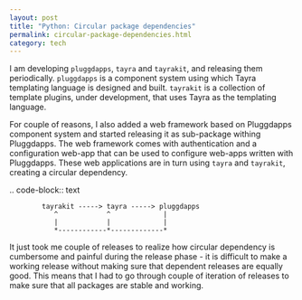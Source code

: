```yaml
---
layout: post
title: "Python: Circular package dependencies"
permalink: circular-package-dependencies.html
category: tech
---
```


I am developing `pluggdapps`, `tayra` and `tayrakit`, and releasing them
periodically. `pluggdapps` is a component system using which Tayra templating
language is designed and built. `tayrakit` is a collection of template plugins,
under development, that uses Tayra as the templating language.

For couple of reasons, I also added a web framework based on Pluggdapps
component system and started releasing it as sub-package withing Pluggdapps.
The web framework comes with authentication and a configuration web-app that
can be used to configure web-apps written with Pluggdapps. These web
applications are in turn using `tayra` and `tayrakit`, creating a circular
dependency.

.. code-block:: text

            tayrakit -----> tayra -----> pluggdapps
               ^            ^             |
               |            |             |
               *------------*-------------*

It just took me couple of releases to realize how circular dependency is
cumbersome and painful during the release phase - it is difficult to make a
working release without making sure that dependent releases are equally good.
This means that I had to go through couple of iteration of releases to make
sure that all packages are stable and working.
